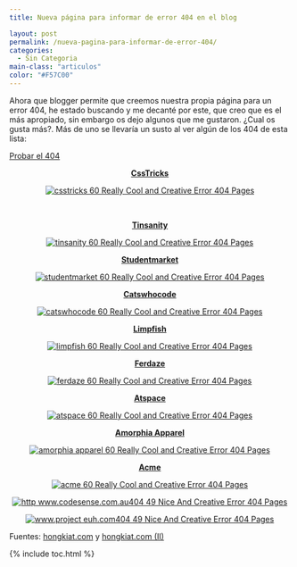 ```yaml
---
title: Nueva página para informar de error 404 en el blog

layout: post
permalink: /nueva-pagina-para-informar-de-error-404/
categories:
  - Sin Categoria
main-class: "articulos"
color: "#F57C00"
---
```

Ahora que blogger permite que creemos nuestra propia página para un error 404, he estado buscando y me decanté por este, que creo que es el más apropiado, sin embargo os dejo algunos que me gustaron. ¿Cual os gusta más?. Más de uno se llevaría un susto al ver algún de los 404 de esta lista:

[Probar el 404][1]

<div style="text-align:center;">
  <p>
    <strong><a href="http://css-tricks.com/thispagedoesntexist">CssTricks</a></strong>
  </p>

  <p>
    <a href="http://css-tricks.com/thispagedoesntexist"><img src="http://media02.hongkiat.com/error_404_01/csstricks.jpg" title="60 Really Cool and Creative Error 404 Pages" alt="csstricks 60 Really Cool and Creative Error 404 Pages" /></a>
  </p>

  <p>
    <br /><!--ad-->
  </p>

  <p>
    <strong><a href="http://www.tinsanity.net/404.shtml">Tinsanity</a></strong>
  </p>

  <p>
    <a href="http://www.tinsanity.net/404.shtml"><img src="http://media02.hongkiat.com/error_404_01/tinsanity.jpg" title="60 Really Cool and Creative Error 404 Pages" alt="tinsanity 60 Really Cool and Creative Error 404 Pages" /></a>
  </p>

  <p>
    <strong><a href="http://www.studentmarket.ro/405.html">Studentmarket</a></strong>
  </p>

  <p>
    <a href="http://www.studentmarket.ro/405.html"><img src="http://media02.hongkiat.com/error_404_01/studentmarket.jpg"  title="60 Really Cool and Creative Error 404 Pages" alt="studentmarket 60 Really Cool and Creative Error 404 Pages" /></a>
  </p>

  <p>
    <strong><a href="http://www.catswhocode.com/blog/404">Catswhocode</a></strong>
  </p>

  <p>
    <a href="http://www.catswhocode.com/blog/404"><img src="http://media02.hongkiat.com/error_404_01/catswhocode.jpg"  title="60 Really Cool and Creative Error 404 Pages" alt="catswhocode 60 Really Cool and Creative Error 404 Pages" /></a>
  </p>

  <p>
    <strong><a href="#">Limpfish</a></strong>
  </p>

  <p>
    <a href="http://www.limpfish.com/notfound.html"><img src="http://media02.hongkiat.com/error_404_01/limpfish.jpg"  title="60 Really Cool and Creative Error 404 Pages" alt="limpfish 60 Really Cool and Creative Error 404 Pages" /></a>
  </p>

  <p>
    <strong><a href="http://www.ferdaze.com/errors/401/">Ferdaze</a></strong>
  </p>

  <p>
    <a href="http://www.ferdaze.com/errors/401/"><img src="http://media02.hongkiat.com/error_404_01/ferdaze.jpg"  title="60 Really Cool and Creative Error 404 Pages" alt="ferdaze 60 Really Cool and Creative Error 404 Pages" /></a>
  </p>

  <p>
    <strong><a href="http://scar.atspace.org/404.html">Atspace</a></strong>
  </p>

  <p>
    <a href="http://scar.atspace.org/404.html"><img src="http://media02.hongkiat.com/error_404_01/atspace.jpg"  title="60 Really Cool and Creative Error 404 Pages" alt="atspace 60 Really Cool and Creative Error 404 Pages" /></a>
  </p>

  <p>
    <strong><a href="http://amorphia-apparel.com/404.html">Amorphia Apparel</a></strong>
  </p>

  <p>
    <a href="http://amorphia-apparel.com/404.html"><img src="http://media02.hongkiat.com/error_404_01/amorphia-apparel.jpg"  title="60 Really Cool and Creative Error 404 Pages" alt="amorphia apparel 60 Really Cool and Creative Error 404 Pages" /></a>
  </p>

  <p>
    <strong><a href="http://www.acme.com/missing.html">Acme</a></strong>
  </p>

  <p>
    <a href="http://www.acme.com/missing.html"><img src="http://media02.hongkiat.com/error_404_01/acme.jpg"  title="60 Really Cool and Creative Error 404 Pages" alt="acme 60 Really Cool and Creative Error 404 Pages" /></a>
  </p>

  <p>
    <a href="http://codesense.com.au/404"><img src="http://hongki.at/assets/img/error_404_01/http-www.codesense.com.au404.jpg"  title="49 Nice And Creative Error 404 Pages" alt="http www.codesense.com.au404 49 Nice And Creative Error 404 Pages" /></a>
  </p>

  <p>
    <a href="http://www.project-euh.com/404/"><img src="http://hongki.at/assets/img/error_404_01/www.project-euh.com404.jpg"  title="49 Nice And Creative Error 404 Pages" alt="www.project euh.com404 49 Nice And Creative Error 404 Pages" /></a>
  </p>
</div>

Fuentes: [hongkiat.com][2] y [hongkiat.com (II)][3]



 [1]: /404
 [2]: http://www.hongkiat.com/blog/60-really-cool-and-creative-error-404-pages/
 [3]: http://www.hongkiat.com/blog/49-nice-and-creative-error-404-pages/

{% include toc.html %}
